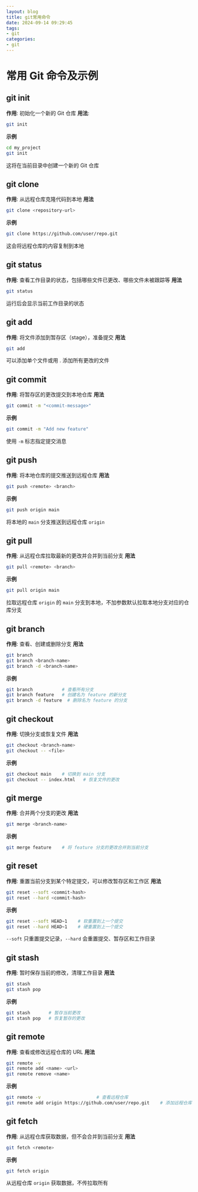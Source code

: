 ```yaml
---
layout: blog
title: git常用命令
date: 2024-09-14 09:29:45
tags:
- git
categories:
- git
---
```


# 常用 Git 命令及示例

## git init
**作用**: 初始化一个新的 Git 仓库
**用法**:
```bash
git init
```
**示例**
```bash
cd my_project
git init
```
这将在当前目录中创建一个新的 Git 仓库

## git clone
**作用**: 从远程仓库克隆代码到本地
**用法**
```bash
git clone <repository-url>
```
**示例**
```bash
git clone https://github.com/user/repo.git
```
这会将远程仓库的内容复制到本地

## git status
**作用**: 查看工作目录的状态，包括哪些文件已更改、哪些文件未被跟踪等
**用法**
```bash
git status
```
运行后会显示当前工作目录的状态

## git add
**作用**: 将文件添加到暂存区（stage），准备提交
**用法**
```bash
git add
```
可以添加单个文件或用 . 添加所有更改的文件

## git commit
**作用**: 将暂存区的更改提交到本地仓库
**用法**
```bash
git commit -m "<commit-message>"
```
**示例**
```bash
git commit -m "Add new feature"
```
使用 `-m` 标志指定提交消息

## git push
**作用**: 将本地仓库的提交推送到远程仓库
**用法**
```bash
git push <remote> <branch>
```
**示例**
```bash
git push origin main
```
将本地的 `main` 分支推送到远程仓库 `origin`

## git pull
**作用**: 从远程仓库拉取最新的更改并合并到当前分支
**用法**
```bash
git pull <remote> <branch>
```
**示例**
```bash
git pull origin main
```
拉取远程仓库 `origin` 的 `main` 分支到本地，不加参数默认拉取本地分支对应的仓库分支

## git branch
**作用**: 查看、创建或删除分支
**用法**
```bash
git branch
git branch <branch-name>
git branch -d <branch-name>
```
**示例**
```bash
git branch           # 查看所有分支
git branch feature   # 创建名为 feature 的新分支
git branch -d feature  # 删除名为 feature 的分支
```

## git checkout
**作用**: 切换分支或恢复文件
**用法**
```bash
git checkout <branch-name>
git checkout -- <file>
```
**示例**
```bash
git checkout main    # 切换到 main 分支
git checkout -- index.html   # 恢复文件的更改
```

## git merge
**作用**: 合并两个分支的更改
**用法**
```bash
git merge <branch-name>
```
**示例**
```bash
git merge feature    # 将 feature 分支的更改合并到当前分支
```

## git reset
**作用**: 重置当前分支到某个特定提交，可以修改暂存区和工作区
**用法**
```bash
git reset --soft <commit-hash>
git reset --hard <commit-hash>
```
**示例**
```bash
git reset --soft HEAD~1    # 软重置到上一个提交
git reset --hard HEAD~1    # 硬重置到上一个提交
```
`--soft` 只重置提交记录，`--hard` 会重置提交、暂存区和工作目录

## git stash
**作用**: 暂时保存当前的修改，清理工作目录
**用法**
```bash
git stash
git stash pop
```
**示例**
```bash
git stash       # 暂存当前更改
git stash pop   # 恢复暂存的更改
```

## git remote
**作用**: 查看或修改远程仓库的 URL
**用法**
```bash
git remote -v
git remote add <name> <url>
git remote remove <name>
```
**示例**
```bash
git remote -v                     # 查看远程仓库
git remote add origin https://github.com/user/repo.git    # 添加远程仓库
```

## git fetch
**作用**: 从远程仓库获取数据，但不会合并到当前分支
**用法**
```bash
git fetch <remote>
```
**示例**
```bash
git fetch origin
```
从远程仓库 `origin` 获取数据，不传拉取所有